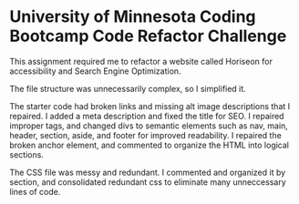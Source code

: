 # University of Minnesota Coding Bootcamp Code Refactor Challenge

This assignment required me to refactor a website called Horiseon for accessibility and Search Engine Optimization.

The file structure was unnecessarily complex, so I simplified it. 

The starter code had broken links and missing alt image descriptions that I repaired. I added a meta description and fixed the title for SEO. I repaired improper tags, and changed divs to semantic elements such as nav, main, header, section, aside, and footer for improved readability. I repaired the broken anchor element, and commented to organize the HTML into logical sections.

The  CSS file was messy and redundant. I commented and organized it by section, and consolidated redundant css to eliminate many unneccessary lines of code.
